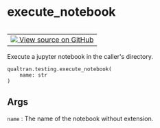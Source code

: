 # execute_notebook


<table class="tfo-notebook-buttons tfo-api nocontent" align="left">
<td>
  <a target="_blank" href="https://github.com/quantumlib/Qualtran/blob/main/qualtran/testing.py#L222-L238">
    <img src="https://www.tensorflow.org/images/GitHub-Mark-32px.png" />
    View source on GitHub
  </a>
</td>
</table>



Execute a jupyter notebook in the caller's directory.


<pre class="devsite-click-to-copy prettyprint lang-py tfo-signature-link">
<code>qualtran.testing.execute_notebook(
    name: str
)
</code></pre>



<!-- Placeholder for "Used in" -->


<h2 class="add-link">Args</h2>

`name`<a id="name"></a>
: The name of the notebook without extension.



